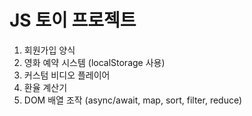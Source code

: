 # JS 토이 프로젝트

1. 회원가입 양식
2. 영화 예약 시스템 (localStorage 사용)
3. 커스텀 비디오 플레이어
4. 환율 계산기
5. DOM 배열 조작 (async/await, map, sort, filter, reduce)
